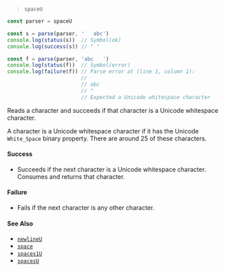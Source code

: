 <!--
 Copyright (c) 2020 Thomas J. Otterson
 
 This software is released under the MIT License.
 https://opensource.org/licenses/MIT
-->

> `spaceU`

```javascript
const parser = spaceU

const s = parse(parser, '   abc')
console.log(status(s))  // Symbol(ok)
console.log(success(s)) // " "

const f = parse(parser, 'abc   ')
console.log(status(f))  // Symbol(error)
console.log(failure(f)) // Parse error at (line 1, column 1):
                        //
                        // abc   
                        // ^
                        // Expected a Unicode whitespace character
```

Reads a character and succeeds if that character is a Unicode whitespace character.

A character is a Unicode whitespace character if it has the Unicode `White_Space` binary property. There are around 25 of these characters.

#### Success

* Succeeds if the next character is a Unicode whitespace character. Consumes and returns that character.

#### Failure

* Fails if the next character is any other character.

#### See Also

* [`newlineU`](newlineu.md)
* [`space`](space.md)
* [`spaces1U`](spaces1u.md)
* [`spacesU`](spacesu.md)